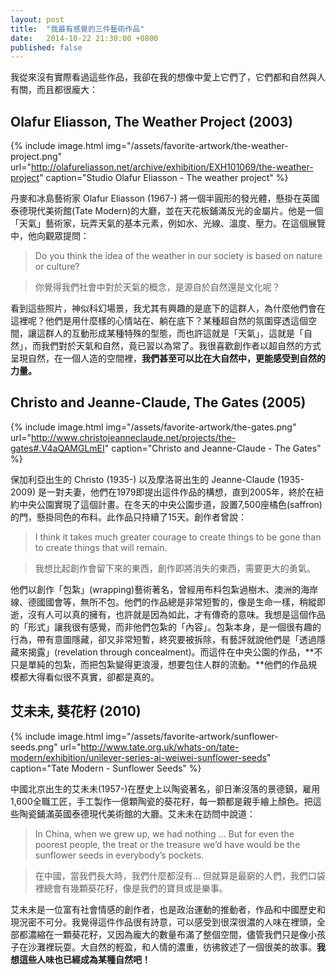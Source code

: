 ```yaml
---
layout: post
title:  "我最有感覺的三件藝術作品"
date:   2014-10-22 21:30:00 +0800
published: false
---
```


我從來沒有實際看過這些作品，我卻在我的想像中愛上它們了，它們都和自然與人有關，而且都很龐大：

## Olafur Eliasson, The Weather Project (2003)

{% include image.html
           img="/assets/favorite-artwork/the-weather-project.png"
           url="http://olafureliasson.net/archive/exhibition/EXH101069/the-weather-project"
           caption="Studio Olafur Eliasson - The weather project" %}

丹麥和冰島藝術家 Olafur Eliasson (1967-) 將一個半圓形的發光體，懸掛在英國泰德現代美術館(Tate Modern)的大廳，並在天花板鋪滿反光的金屬片。他是一個「天氣」藝術家，玩弄天氣的基本元素，例如水、光線、溫度、壓力。在這個展覽中，他向觀眾提問：

> Do you think the idea of the weather in our society is based on nature or culture?

> 你覺得我們社會中對於天氣的概念，是源自於自然還是文化呢？

看到這些照片，神似科幻場景，我尤其有興趣的是底下的這群人，為什麼他們會在這裡呢？他們是用什麼樣的心情站在、躺在底下？某種超自然的氛圍穿透這個空間，讓這群人的互動形成某種特殊的型態，而也許這就是「天氣」，這就是「自然」，而我們對於天氣和自然，竟已習以為常了。我很喜歡創作者以超自然的方式呈現自然，在一個人造的空間裡，**我們甚至可以比在大自然中，更能感受到自然的力量。**


## Christo and Jeanne-Claude, The Gates (2005)

{% include image.html
           img="/assets/favorite-artwork/the-gates.png"
           url="http://www.christojeanneclaude.net/projects/the-gates#.V4aQAMGLmEI"
           caption="Christo and Jeanne-Claude - The Gates" %}

保加利亞出生的 Christo (1935-) 以及摩洛哥出生的 Jeanne-Claude (1935-2009) 是一對夫妻，他們在1979即提出這件作品的構想，直到2005年，終於在紐約中央公園實現了這個計畫。在冬天的中央公園步道，設置7,500座橘色(saffron)的門，懸掛同色的布料。此作品只持續了15天。創作者曾說：

> I think it takes much greater courage to create things to be gone than to create things that will remain.

> 我想比起創作會留下來的東西，創作即將消失的東西，需要更大的勇氣。

他們以創作「包紮」(wrapping)藝術著名，曾經用布料包紮過樹木、澳洲的海岸線、德國國會等，無所不包。他們的作品總是非常短暫的，像是生命一樣，稍縱即逝，沒有人可以真的擁有，也許就是因為如此，才有傳奇的意味。我想是這個作品的「形式」讓我很有感覺，而非他們包紮的「內容」。包紮本身，是一個很有趣的行為，帶有意圖隱藏，卻又非常短暫，終究要被拆除，有藝評就說他們是「透過隱藏來揭露」(revelation through concealment)。而這件在中央公園的作品，**不只是單純的包紮，而把包紮變得更浪漫，想要包住人群的流動。**他們的作品規模都大得看似很不真實，卻都是真的。

## 艾未未, 葵花籽 (2010)

{% include image.html
           img="/assets/favorite-artwork/sunflower-seeds.png"
           url="http://www.tate.org.uk/whats-on/tate-modern/exhibition/unilever-series-ai-weiwei-sunflower-seeds"
           caption="Tate Modern - Sunflower Seeds" %}

中國北京出生的艾未未(1957-)在歷史上以陶瓷著名，卻日漸沒落的景德鎮，雇用1,600全職工匠，手工製作一億顆陶瓷的葵花籽，每一顆都是親手繪上顏色。把這些陶瓷鋪滿英國泰德現代美術館的大廳。艾未未在訪問中說道：

> In China, when we grew up, we had nothing … But for even the poorest people, the treat or the treasure we’d have would be the sunflower seeds in everybody’s pockets.

> 在中國，當我們長大時，我們什麼都沒有… 但就算是最窮的人們，我們口袋裡總會有幾顆葵花籽，像是我們的寶貝或是樂事。

艾未未是一位富有社會情感的創作者，也是政治運動的推動者，作品和中國歷史和現況密不可分。我覺得這件作品很有詩意，可以感受到很深很濃的人味在裡頭，全部都濃縮在一顆葵花籽，又因為龐大的數量布滿了整個空間，儘管我們只是像小孩子在沙灘裡玩耍。大自然的輕盈，和人情的濃重，彷彿敘述了一個很美的故事。**我想這些人味也已經成為某種自然吧！**
